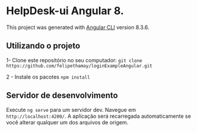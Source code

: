 # HelpDesk-ui Angular 8.

This project was generated with [Angular CLI](https://github.com/angular/angular-cli) version 8.3.6.

## Utilizando o projeto

1- Clone este repositório no seu computador:
`git clone https://github.com/felipethamay/loginExampleAngular.git`

2 - Instale os pacotes
`npm install`

## Servidor de desenvolvimento

Execute `ng serve` para um servidor dev. Navegue em `http://localhost:4200/`. A aplicação será recarregada automaticamente se você alterar qualquer um dos arquivos de origem.
